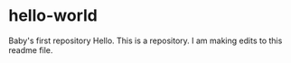 # hello-world
Baby's first repository
Hello.  This is a repository.  I am making edits to this readme file.  
